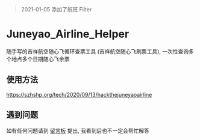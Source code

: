 > 2021-01-05 添加了航班 Filter

# Juneyao_Airline_Helper

随手写的吉祥航空随心飞循环查票工具 (吉祥航空随心飞刷票工具), 一次性查询多个地点多个日期随心飞余票

## 使用方法

https://szhshp.org/tech/2020/09/13/hackthejuneyaoairline

## 遇到问题

如有任何问题请到 [留言板](https://szhshp.org/tech/2020/09/13/hackthejuneyaoairline) 提出, 我看到后也不一定会帮忙解答


